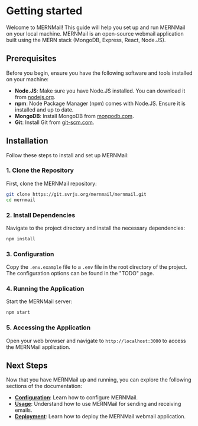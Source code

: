 # Getting started

Welcome to MERNMail! This guide will help you set up and run MERNMail on your local machine. MERNMail is an open-source webmail application built using the MERN stack (MongoDB, Express, React, Node.JS).

## Prerequisites

Before you begin, ensure you have the following software and tools installed on your machine:

- **Node.JS**: Make sure you have Node.JS installed. You can download it from [nodejs.org](https://nodejs.org/).
- **npm**: Node Package Manager (npm) comes with Node.JS. Ensure it is installed and up to date.
- **MongoDB**: Install MongoDB from [mongodb.com](https://www.mongodb.com/).
- **Git**: Install Git from [git-scm.com](https://git-scm.com/).

## Installation

Follow these steps to install and set up MERNMail:

### 1. Clone the Repository

First, clone the MERNMail repository:

```bash
git clone https://git.svrjs.org/mernmail/mernmail.git
cd mernmail
```

### 2. Install Dependencies

Navigate to the project directory and install the necessary dependencies:

```bash
npm install
```

### 3. Configuration

Copy the `.env.example` file to a `.env` file in the root directory of the project. The configuration options can be found in the "TODO" page.

### 4. Running the Application

Start the MERNMail server:

```bash
npm start
```

### 5. Accessing the Application

Open your web browser and navigate to `http://localhost:3000` to access the MERNMail application.

## Next Steps

Now that you have MERNMail up and running, you can explore the following sections of the documentation:

- [**Configuration**](/docs/configuration): Learn how to configure MERNMail.
- [**Usage**](/docs/usage): Understand how to use MERNMail for sending and receiving emails.
- [**Deployment**](/docs/deployment): Learn how to deploy the MERNMail webmail application.